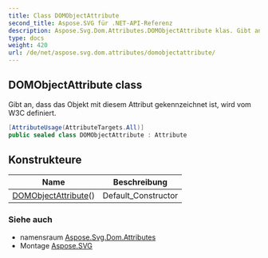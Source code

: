 ```yaml
---
title: Class DOMObjectAttribute
second_title: Aspose.SVG für .NET-API-Referenz
description: Aspose.Svg.Dom.Attributes.DOMObjectAttribute klas. Gibt an dass das Objekt mit diesem Attribut gekennzeichnet ist wird vom W3C definiert.
type: docs
weight: 420
url: /de/net/aspose.svg.dom.attributes/domobjectattribute/
---
```

## DOMObjectAttribute class

Gibt an, dass das Objekt mit diesem Attribut gekennzeichnet ist, wird vom W3C definiert.

```csharp
[AttributeUsage(AttributeTargets.All)]
public sealed class DOMObjectAttribute : Attribute
```

## Konstrukteure

| Name | Beschreibung |
| --- | --- |
| [DOMObjectAttribute](domobjectattribute/)() | Default_Constructor |

### Siehe auch

* namensraum [Aspose.Svg.Dom.Attributes](../../aspose.svg.dom.attributes/)
* Montage [Aspose.SVG](../../)


